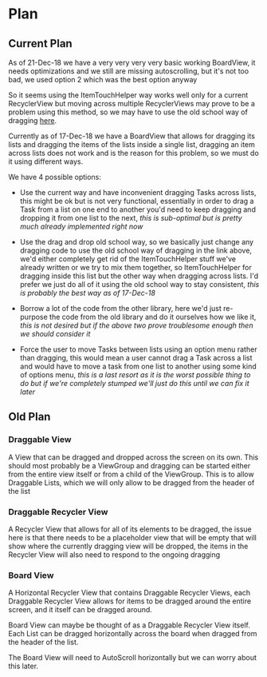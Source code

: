 # Plan

## Current Plan

As of 21-Dec-18 we have a very very very very basic working BoardView, it needs optimizations and
 we still are missing autoscrolling, but it's not too bad, we used option 2 which was the best 
 option anyway

So it seems using the ItemTouchHelper way works well only for a current RecyclerView but moving 
across multiple RecyclerViews may prove to be a problem using this method, so we may have to use 
the old school way of dragging [here](https://developer.android.com/guide/topics/ui/drag-drop).

Currently as of 17-Dec-18 we have a BoardView that allows for dragging its lists and dragging the 
items of the lists inside a single list, dragging an item across lists does not work and is the 
reason for this problem, so we must do it using different ways.

We have 4 possible options:

* Use the current way and have inconvenient dragging Tasks across lists, this might be ok but is 
not very functional, essentially in order to drag a Task from a list on one end to another you'd 
need to keep dragging and dropping it from one list to the next, *this is sub-optimal but is 
pretty much already implemented right now*

* Use the drag and drop old school way, so we basically just change any dragging code to use the 
old school way of dragging in the link above, we'd either completely get rid of the 
ItemTouchHelper stuff we've already written or we try to mix them together, so ItemTouchHelper 
for dragging inside this list but the other way when dragging across lists. I'd prefer we just do
 all of it using the old school way to stay consistent, *this is probably the best way as of 
17-Dec-18*

* Borrow a lot of the code from the other library, here we'd just re-purpose the code from the 
old library and do it ourselves how we like it, *this is not desired but if the above two prove 
troublesome enough then we should consider it*

* Force the user to move Tasks between lists using an option menu rather than dragging, this 
would mean a user cannot drag a Task across a list and would have to move a task from one list to
 another using some kind of options menu, *this is a last resort as it is the worst possible thing
 to do but if we're completely stumped we'll just do this until we can fix it later*



## Old Plan

### Draggable View

A View that can be dragged and dropped across the screen on its own. This should most probably be
 a ViewGroup and dragging can be started either from the entire view itself or from a child of 
the ViewGroup. This is to allow Draggable Lists, which we will only allow to be dragged from the 
header of the list

### Draggable Recycler View

A Recycler View that allows for all of its elements to be dragged, the issue here is that there 
needs to be a placeholder view that will be empty that will show where the currently dragging 
view will be dropped, the items in the Recycler View will also need to respond to the ongoing 
dragging

### Board View

A Horizontal Recycler View that contains Draggable Recycler Views, each Draggable Recycler View 
allows for items to be dragged around the entire screen, and it itself can be dragged around.

Board View can maybe be thought of as a Draggable Recycler View itself. Each List can be dragged 
horizontally across the board when dragged from the header of the list.

The Board View will need to AutoScroll horizontally but we can worry about this later.